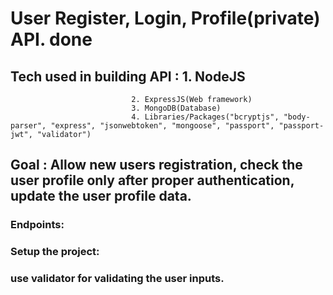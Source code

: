 # User Register, Login, Profile(private) API. done

## Tech used in building API : 1. NodeJS
							   2. ExpressJS(Web framework)
							   3. MongoDB(Database)
							   4. Libraries/Packages("bcryptjs", "body-parser", "express", "jsonwebtoken", "mongoose", "passport", "passport-jwt", "validator")

## Goal : Allow new users registration, check the user profile only after proper authentication, update the user profile data.

### Endpoints:  

### Setup the project: 


### use validator for validating the user inputs.
